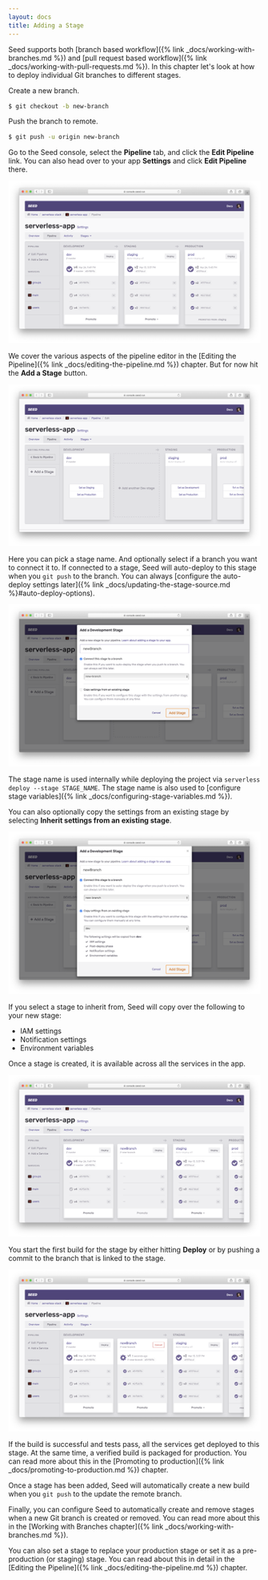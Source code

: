 ```yaml
---
layout: docs
title: Adding a Stage
---
```


Seed supports both [branch based workflow]({% link _docs/working-with-branches.md %}) and [pull request based workflow]({% link _docs/working-with-pull-requests.md %}). In this chapter let's look at how to deploy individual Git branches to different stages.

Create a new branch.

``` bash
$ git checkout -b new-branch
```

Push the branch to remote.

``` bash
$ git push -u origin new-branch
```

Go to the Seed console, select the **Pipeline** tab, and click the **Edit Pipeline** link. You can also head over to your app **Settings** and click **Edit Pipeline** there.

![Click edit pipeline from homepage](/assets/docs/adding-a-stage/click-edit-pipeline-from-homepage.png)

We cover the various aspects of the pipeline editor in the [Editing the Pipeline]({% link _docs/editing-the-pipeline.md %}) chapter. But for now hit the **Add a Stage** button.

![Click add a Stage Button](/assets/docs/adding-a-stage/click-add-a-stage.png)

Here you can pick a stage name. And optionally select if a branch you want to connect it to. If connected to a stage, Seed will auto-deploy to this stage when you `git push` to the branch. You can always [configure the auto-deploy settings later]({% link _docs/updating-the-stage-source.md %}#auto-deploy-options).

![Select Branch](/assets/docs/adding-a-stage/select-branch.png)

The stage name is used internally while deploying the project via `serverless deploy --stage STAGE_NAME`. The stage name is also used to [configure stage variables]({% link _docs/configuring-stage-variables.md %}). 

You can also optionally copy the settings from an existing stage by selecting **Inherit settings from an existing stage**.

![Inherit settings from an existing stage](/assets/docs/adding-a-stage/inherit-settings-from-an-existing-stage.png)

If you select a stage to inherit from, Seed will copy over the following to your new stage:

- IAM settings
- Notification settings
- Environment variables

Once a stage is created, it is available across all the services in the app.

![New stage added](/assets/docs/adding-a-stage/new-stage-added.png)

You start the first build for the stage by either hitting **Deploy** or by pushing a commit to the branch that is linked to the stage.

![Build stage in progress](/assets/docs/adding-a-stage/build-stage-in-progress.png)

If the build is successful and tests pass, all the services get deployed to this stage. At the same time, a verified build is packaged for production. You can read more about this in the [Promoting to production]({% link _docs/promoting-to-production.md %}) chapter.

Once a stage has been added, Seed will automatically create a new build when you `git push` to the update the remote branch.

Finally, you can configure Seed to automatically create and remove stages when a new Git branch is created or removed. You can read more about this in the [Working with Branches chapter]({% link _docs/working-with-branches.md %}).

You can also set a stage to replace your production stage or set it as a pre-production (or staging) stage. You can read about this in detail in the [Editing the Pipeline]({% link _docs/editing-the-pipeline.md %}) chapter.
